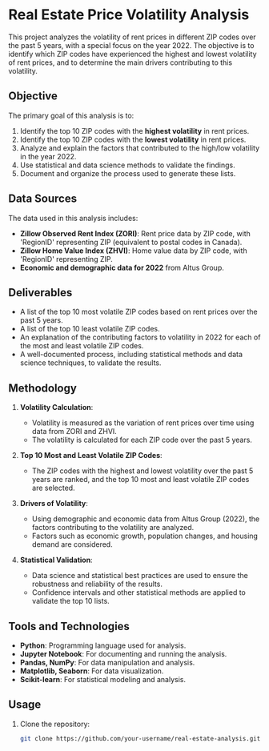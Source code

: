 # Real Estate Price Volatility Analysis

This project analyzes the volatility of rent prices in different ZIP codes over the past 5 years, with a special focus on the year 2022. The objective is to identify which ZIP codes have experienced the highest and lowest volatility of rent prices, and to determine the main drivers contributing to this volatility.

## Objective

The primary goal of this analysis is to:
1. Identify the top 10 ZIP codes with the **highest volatility** in rent prices.
2. Identify the top 10 ZIP codes with the **lowest volatility** in rent prices.
3. Analyze and explain the factors that contributed to the high/low volatility in the year 2022.
4. Use statistical and data science methods to validate the findings.
5. Document and organize the process used to generate these lists.

## Data Sources

The data used in this analysis includes:
- **Zillow Observed Rent Index (ZORI)**: Rent price data by ZIP code, with 'RegionID' representing ZIP (equivalent to postal codes in Canada).
- **Zillow Home Value Index (ZHVI)**: Home value data by ZIP code, with 'RegionID' representing ZIP.
- **Economic and demographic data for 2022** from Altus Group.

## Deliverables

- A list of the top 10 most volatile ZIP codes based on rent prices over the past 5 years.
- A list of the top 10 least volatile ZIP codes.
- An explanation of the contributing factors to volatility in 2022 for each of the most and least volatile ZIP codes.
- A well-documented process, including statistical methods and data science techniques, to validate the results.

## Methodology

1. **Volatility Calculation**:
   - Volatility is measured as the variation of rent prices over time using data from ZORI and ZHVI.
   - The volatility is calculated for each ZIP code over the past 5 years.
   
2. **Top 10 Most and Least Volatile ZIP Codes**:
   - The ZIP codes with the highest and lowest volatility over the past 5 years are ranked, and the top 10 most and least volatile ZIP codes are selected.
   
3. **Drivers of Volatility**:
   - Using demographic and economic data from Altus Group (2022), the factors contributing to the volatility are analyzed.
   - Factors such as economic growth, population changes, and housing demand are considered.

4. **Statistical Validation**:
   - Data science and statistical best practices are used to ensure the robustness and reliability of the results.
   - Confidence intervals and other statistical methods are applied to validate the top 10 lists.

## Tools and Technologies

- **Python**: Programming language used for analysis.
- **Jupyter Notebook**: For documenting and running the analysis.
- **Pandas, NumPy**: For data manipulation and analysis.
- **Matplotlib, Seaborn**: For data visualization.
- **Scikit-learn**: For statistical modeling and analysis.

## Usage

1. Clone the repository:
   ```bash
   git clone https://github.com/your-username/real-estate-analysis.git
